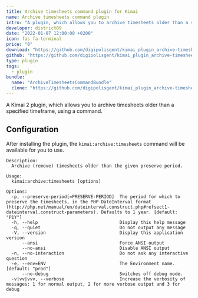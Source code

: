 ```yaml
---
title: Archive timesheets command plugin for Kimai
name: Archive timesheets command plugin
intro: "A plugin, which allows you to archive timesheets older than a specified timeframe, using a command."
developer: district09
date: "2022-01-07 12:00:00 +0200"
icon: fas fa-terminal
price: "0"
download: "https://github.com/digipolisgent/kimai_plugin_archive-timesheets-command/archive/master.zip"
github: "https://github.com/digipolisgent/kimai_plugin_archive-timesheets-command"
type: plugin
tags:
  - plugin
bundle:
  name: "ArchiveTimesheetsCommandBundle"
  clone: "https://github.com/digipolisgent/kimai_plugin_archive-timesheets-command.git"
---
```


A Kimai 2 plugin, which allows you to archive timesheets older than a specified timeframe, using a command.

## Configuration

After installing the plugin, the `kimai:archive:timesheets` command will be 
available for you to use.

```
Description:
  Archive (remove) timesheets older than the given preserve period.

Usage:
  kimai:archive:timesheets [options]

Options:
  -p, --preserve-period[=PRESERVE-PERIOD]  The period for which to preserve the timesheets, in the PHP DateInterval format 
(http://php.net/manual/en/dateinterval.construct.php#refsect1-dateinterval.construct-parameters). Defaults to 1 year. [default: "P1Y"]
  -h, --help                               Display this help message
  -q, --quiet                              Do not output any message
  -V, --version                            Display this application version
      --ansi                               Force ANSI output
      --no-ansi                            Disable ANSI output
  -n, --no-interaction                     Do not ask any interactive question
  -e, --env=ENV                            The Environment name. [default: "prod"]
      --no-debug                           Switches off debug mode.
  -v|vv|vvv, --verbose                     Increase the verbosity of messages: 1 for normal output, 2 for more verbose output and 3 for debug
```
